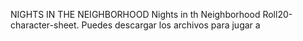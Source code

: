 NIGHTS IN THE NEIGHBORHOOD
Nights in th Neighborhood Roll20-character-sheet. 
Puedes descargar los archivos para jugar a
